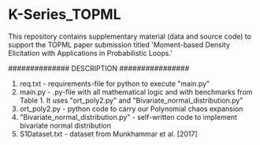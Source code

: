 # K-Series_TOPML
This repository contains supplementary material (data and source code) to support the TOPML paper submission titled 'Moment-based Density Elicitation with Applications in Probabilistic Loops.'


##############  DESCRIPTION ################


1) req.txt - requirements-file for python to execute "main.py"
2) main.py - .py-file with all mathematical logic and with benchmarks from Table 1. 
It uses "ort_poly2.py" and "Bivariate_normal_distribution.py"
3) ort_poly2.py - python code to carry our Polynomial chaos expansion
4) "Bivariate_normal_distribution.py" - self-written code to implement bivariate normal distribution
5) S1Dataset.txt - dataset from  Munkhammar et al. [2017]
